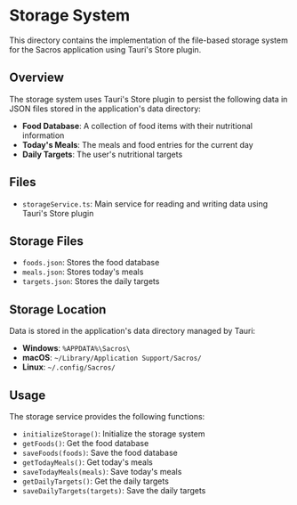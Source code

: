 # Storage System

This directory contains the implementation of the file-based storage system for the Sacros application using Tauri's Store plugin.

## Overview

The storage system uses Tauri's Store plugin to persist the following data in JSON files stored in the application's data directory:

- **Food Database**: A collection of food items with their nutritional information
- **Today's Meals**: The meals and food entries for the current day
- **Daily Targets**: The user's nutritional targets

## Files

- `storageService.ts`: Main service for reading and writing data using Tauri's Store plugin

## Storage Files

- `foods.json`: Stores the food database
- `meals.json`: Stores today's meals
- `targets.json`: Stores the daily targets

## Storage Location

Data is stored in the application's data directory managed by Tauri:

- **Windows**: `%APPDATA%\Sacros\`
- **macOS**: `~/Library/Application Support/Sacros/`
- **Linux**: `~/.config/Sacros/`

## Usage

The storage service provides the following functions:

- `initializeStorage()`: Initialize the storage system
- `getFoods()`: Get the food database
- `saveFoods(foods)`: Save the food database
- `getTodayMeals()`: Get today's meals
- `saveTodayMeals(meals)`: Save today's meals
- `getDailyTargets()`: Get the daily targets
- `saveDailyTargets(targets)`: Save the daily targets 